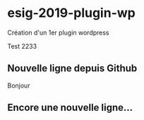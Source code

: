 # esig-2019-plugin-wp
Création d'un 1er plugin wordpress

Test 2233

## Nouvelle ligne depuis Github
Bonjour

## Encore une nouvelle ligne...
